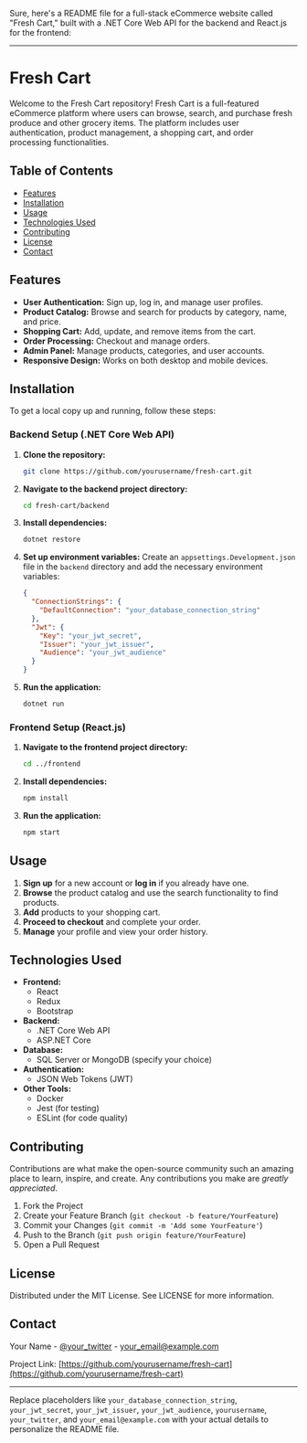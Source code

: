 Sure, here's a README file for a full-stack eCommerce website called "Fresh Cart," built with a .NET Core Web API for the backend and React.js for the frontend:

---

# Fresh Cart

Welcome to the Fresh Cart repository! Fresh Cart is a full-featured eCommerce platform where users can browse, search, and purchase fresh produce and other grocery items. The platform includes user authentication, product management, a shopping cart, and order processing functionalities.

## Table of Contents

- [Features](#features)
- [Installation](#installation)
- [Usage](#usage)
- [Technologies Used](#technologies-used)
- [Contributing](#contributing)
- [License](#license)
- [Contact](#contact)

## Features

- **User Authentication:** Sign up, log in, and manage user profiles.
- **Product Catalog:** Browse and search for products by category, name, and price.
- **Shopping Cart:** Add, update, and remove items from the cart.
- **Order Processing:** Checkout and manage orders.
- **Admin Panel:** Manage products, categories, and user accounts.
- **Responsive Design:** Works on both desktop and mobile devices.

## Installation

To get a local copy up and running, follow these steps:

### Backend Setup (.NET Core Web API)

1. **Clone the repository:**
    ```bash
    git clone https://github.com/yourusername/fresh-cart.git
    ```
    
2. **Navigate to the backend project directory:**
    ```bash
    cd fresh-cart/backend
    ```

3. **Install dependencies:**
    ```bash
    dotnet restore
    ```
    
4. **Set up environment variables:**
    Create an `appsettings.Development.json` file in the `backend` directory and add the necessary environment variables:
    ```json
    {
      "ConnectionStrings": {
        "DefaultConnection": "your_database_connection_string"
      },
      "Jwt": {
        "Key": "your_jwt_secret",
        "Issuer": "your_jwt_issuer",
        "Audience": "your_jwt_audience"
      }
    }
    ```
    
5. **Run the application:**
    ```bash
    dotnet run
    ```

### Frontend Setup (React.js)

1. **Navigate to the frontend project directory:**
    ```bash
    cd ../frontend
    ```
    
2. **Install dependencies:**
    ```bash
    npm install
    ```

3. **Run the application:**
    ```bash
    npm start
    ```

## Usage

1. **Sign up** for a new account or **log in** if you already have one.
2. **Browse** the product catalog and use the search functionality to find products.
3. **Add** products to your shopping cart.
4. **Proceed to checkout** and complete your order.
5. **Manage** your profile and view your order history.

## Technologies Used

- **Frontend:**
  - React
  - Redux
  - Bootstrap
- **Backend:**
  - .NET Core Web API
  - ASP.NET Core
- **Database:**
  - SQL Server or MongoDB (specify your choice)
- **Authentication:**
  - JSON Web Tokens (JWT)
- **Other Tools:**
  - Docker
  - Jest (for testing)
  - ESLint (for code quality)

## Contributing

Contributions are what make the open-source community such an amazing place to learn, inspire, and create. Any contributions you make are *greatly appreciated*.

1. Fork the Project
2. Create your Feature Branch (`git checkout -b feature/YourFeature`)
3. Commit your Changes (`git commit -m 'Add some YourFeature'`)
4. Push to the Branch (`git push origin feature/YourFeature`)
5. Open a Pull Request

## License

Distributed under the MIT License. See LICENSE for more information.

## Contact

Your Name - [@your_twitter](https://twitter.com/your_twitter) - your_email@example.com

Project Link: [https://github.com/yourusername/fresh-cart](https://github.com/yourusername/fresh-cart)

---

Replace placeholders like `your_database_connection_string`, `your_jwt_secret`, `your_jwt_issuer`, `your_jwt_audience`, `yourusername`, `your_twitter`, and `your_email@example.com` with your actual details to personalize the README file.
